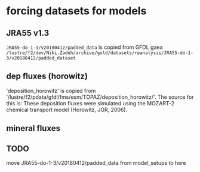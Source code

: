 # forcing datasets for models

## JRA55 v1.3
`JRA55-do-1-3/v20180412/padded_data` is copied from GFDL gaea `/lustre/f2/dev/Niki.Zadeh/archive/gold/datasets/reanalysis/JRA55-do-1-3/v20180412/padded_dataset`

## dep fluxes (horowitz)
'deposition_horowitz' is copied from '/lustre/f2/pdata/gfdl/fms/esm/TOPAZ/deposition_horowitz/'. The source for this is: These deposition fluxes were simulated using the MOZART-2 chemical transport model (Horowitz, JGR, 2006).

## mineral fluxes


## TODO
move JRA55-do-1-3/v20180412/padded_data from model_setups to here
